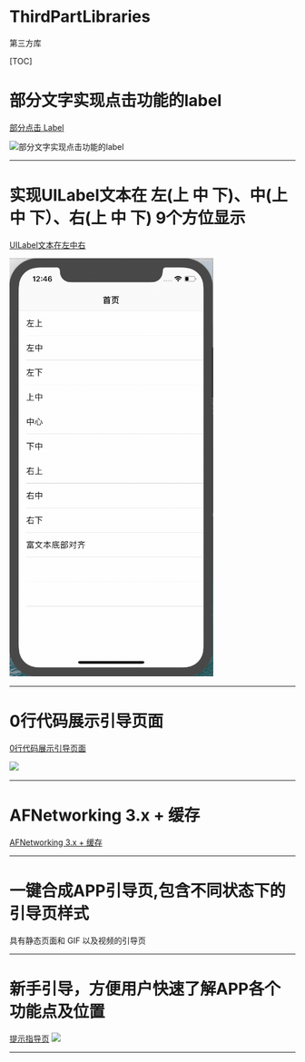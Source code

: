 # ThirdPartLibraries
第三方库

[TOC]




# 部分文字实现点击功能的label
[部分点击 Label](https://github.com/shabake/GHAttributesLabelDemo)

![部分文字实现点击功能的label](https://camo.githubusercontent.com/4f70b8646527caee65d2eec1d1411b1b8f9e5a27/68747470733a2f2f75706c6f61642d696d616765732e6a69616e7368752e696f2f75706c6f61645f696d616765732f313431393033352d363561653965663962623264393533632e6769663f696d6167654d6f6772322f6175746f2d6f7269656e742f7374726970)


***********************


# 实现UILabel文本在 左(上 中 下)、中(上 中 下）、右(上 中 下) 9个方位显示
[UILabel文本在左中右](https://github.com/ArchLL/HGOrientationLabel)

![](https://github.com/ArchLL/ARUILabelTextAlign/raw/master/show.gif)



***********************



# 0行代码展示引导页面
[0行代码展示引导页面](https://github.com/dennishappy/KSGuidView)

![](https://github.com/dennishappy/KSGuidView/blob/master/Untitled.gif?raw=true)



***********************



# AFNetworking 3.x + 缓存
[AFNetworking 3.x + 缓存](https://github.com/Suzhibin/ZBNetworking)


***********************




# 一键合成APP引导页,包含不同状态下的引导页样式
具有静态页面和 GIF 以及视频的引导页

[](https://github.com/dingding3w/DHGuidePageHUD)

***********************


# 新手引导，方便用户快速了解APP各个功能点及位置 
[提示指导页](https://github.com/Joyce-X/JJLeader)
![](https://github.com/Joyce-X/JJLeader/raw/master/JJLeader/send.gif?raw=true)


***********************























